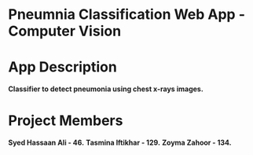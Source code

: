 # Pneumnia Classification Web App - Computer Vision


# App Description
**Classifier to detect pneumonia using chest x-rays images.**

# Project Members
**Syed Hassaan Ali - 46.**
**Tasmina Iftikhar - 129.**
**Zoyma Zahoor - 134.**

